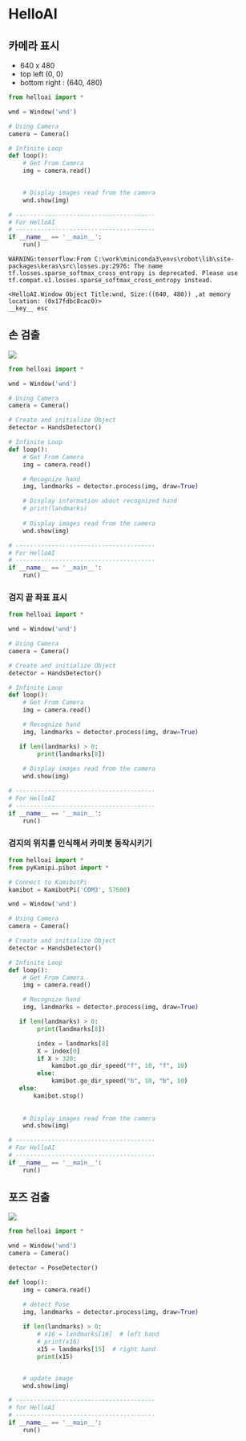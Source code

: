 # HelloAI

## 카메라 표시

- 640 x 480
- top left (0, 0)
- bottom right : (640, 480)


```python
from helloai import *

wnd = Window('wnd')

# Using Camera
camera = Camera()

# Infinite Loop
def loop():
    # Get From Camera
    img = camera.read()

    
    # Display images read from the camera 
    wnd.show(img)

# ---------------------------------------
# For HelloAI
# ---------------------------------------
if __name__ == '__main__':
    run()
```

    WARNING:tensorflow:From C:\work\miniconda3\envs\robot\lib\site-packages\keras\src\losses.py:2976: The name tf.losses.sparse_softmax_cross_entropy is deprecated. Please use tf.compat.v1.losses.sparse_softmax_cross_entropy instead.
    
    <HelloAI.Window Object Title:wnd, Size:((640, 480)) ,at memory location: (0x17fdbc8cac0)>
    __key__ esc
    

## 손 검출

<img src="https://camo.githubusercontent.com/cc87e384b553a0f19dcf8a36341b37a7081edc0b21b0d0ac364200b9e3bb98a1/68747470733a2f2f6d65646961706970652e6465762f696d616765732f6d6f62696c652f68616e645f6c616e646d61726b732e706e67" />


```python
from helloai import *

wnd = Window('wnd')

# Using Camera
camera = Camera()

# Create and initialize Object 
detector = HandsDetector()

# Infinite Loop
def loop():
    # Get From Camera
    img = camera.read()

    # Recognize hand
    img, landmarks = detector.process(img, draw=True)

    # Display information about recognized hand
    # print(landmarks)
    
    # Display images read from the camera 
    wnd.show(img)

# ---------------------------------------
# For HelloAI
# ---------------------------------------
if __name__ == '__main__':
    run()
```

### 검지 끝 좌표 표시 


```python
from helloai import *

wnd = Window('wnd')

# Using Camera
camera = Camera()

# Create and initialize Object 
detector = HandsDetector()

# Infinite Loop
def loop():
    # Get From Camera
    img = camera.read()

    # Recognize hand
    img, landmarks = detector.process(img, draw=True)

   if len(landmarks) > 0:
        print(landmarks[8])
    
    # Display images read from the camera 
    wnd.show(img)

# ---------------------------------------
# For HelloAI
# ---------------------------------------
if __name__ == '__main__':
    run()
```

### 검지의 위치를 인식해서 카미봇 동작시키기 


```python
from helloai import *
from pyKamipi.pibot import *

# Connect to KamibotPi
kamibot = KamibotPi('COM3', 57600)

wnd = Window('wnd')

# Using Camera
camera = Camera()

# Create and initialize Object 
detector = HandsDetector()

# Infinite Loop
def loop():
    # Get From Camera
    img = camera.read()

    # Recognize hand
    img, landmarks = detector.process(img, draw=True)

   if len(landmarks) > 0:
        print(landmarks[8])

        index = landmarks[8]
        X = index[0]
        if X > 320:
            kamibot.go_dir_speed("f", 10, "f", 10)
        else:
            kamibot.go_dir_speed("b", 10, "b", 10)
   else:
       kamibot.stop()
    
    
    # Display images read from the camera 
    wnd.show(img)

# ---------------------------------------
# For HelloAI
# ---------------------------------------
if __name__ == '__main__':
    run()
```

## 포즈 검출

<img src="https://camo.githubusercontent.com/d3afebfc801ee1a094c28604c7a0eb25f8b9c9925f75b0fff4c8c8b4871c0d28/68747470733a2f2f6d65646961706970652e6465762f696d616765732f6d6f62696c652f706f73655f747261636b696e675f66756c6c5f626f64795f6c616e646d61726b732e706e67" />


```python
from helloai import *

wnd = Window('wnd')
camera = Camera()

detector = PoseDetector()

def loop():
    img = camera.read()

    # detect Pose 
    img, landmarks = detector.process(img, draw=True)
 
    if len(landmarks) > 0:
        # x16 = landmarks[16]  # left hand
        # print(x16)
        x15 = landmarks[15]  # right hand
        print(x15)


    # update image 
    wnd.show(img)

# ---------------------------------------
# for HelloAI
# ---------------------------------------
if __name__ == '__main__':
    run()
```
